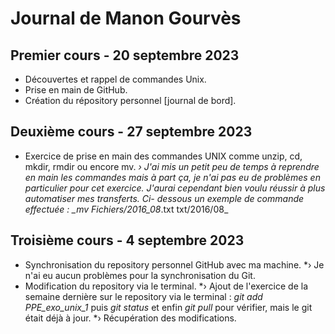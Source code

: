 # Journal de Manon Gourvès

## Premier cours - 20 septembre 2023

* Découvertes et rappel de commandes Unix.
* Prise en main de GitHub.
* Création du répository personnel [journal de bord].


## Deuxième cours - 27 septembre 2023

* Exercice de prise en main des commandes UNIX comme unzip, cd, mkdir, rmdir ou encore mv.
    *› J'ai mis un petit peu de temps à reprendre en main les commandes mais à part ça, je n'ai pas eu de problèmes        en particulier pour cet exercice. J'aurai cependant bien voulu réussir à plus automatiser mes transferts. Ci-         dessous un exemple de commande effectuée : _mv Fichiers/2016_08*.txt txt/2016/08_

    
## Troisième cours - 4 septembre 2023

* Synchronisation du repository personnel GitHub avec ma machine.
     *› Je n'ai eu aucun problèmes pour la synchronisation du Git.
* Modification du repository via le terminal.
     *› Ajout de l'exercice de la semaine dernière sur le repository via le terminal : _git add PPE_exo_unix_1_ puis _git status_ et enfin _git pull_ pour vérifier, mais le git était déjà à jour.
     *› Récupération des modifications.
